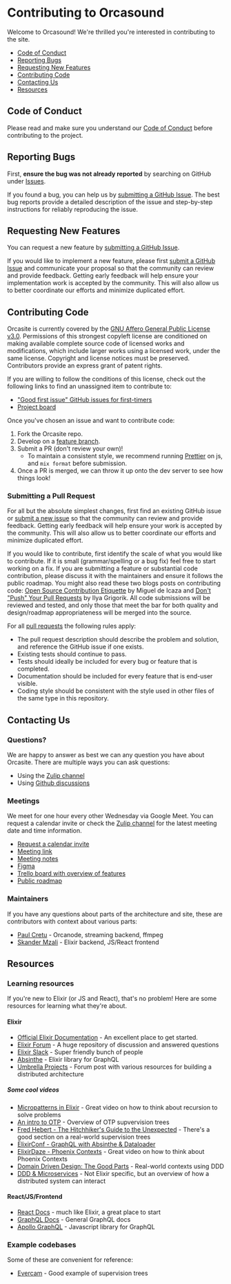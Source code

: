 # Contributing to Orcasound

Welcome to Orcasound! We're thrilled you're interested in contributing to the site.

- [Code of Conduct](#code-of-conduct)
- [Reporting Bugs](#reporting-bugs)
- [Requesting New Features](#requesting-new-features)
- [Contributing Code](#contributing-code)
- [Contacting Us](#contacting-us)
- [Resources](#resources)

## Code of Conduct

Please read and make sure you understand our [Code of Conduct](/CODE_OF_CONDUCT.md) before contributing to the project.

## Reporting Bugs

First, **ensure the bug was not already reported** by searching on GitHub under
[Issues](https://github.com/orcasound/orcasite/issues).

If you found a bug, you can help us by
[submitting a GitHub Issue](https://github.com/orcasound/orcasite/issues/new).
The best bug reports provide a detailed description of the issue and step-by-step instructions
for reliably reproducing the issue.

## Requesting New Features

You can request a new feature by [submitting a GitHub Issue](https://github.com/orcasound/orcasite/issues/new).

If you would like to implement a new feature, please first
[submit a GitHub Issue](https://github.com/orcasound/orcasite/issues/new) and
communicate your proposal so that the community can review and provide feedback. Getting
early feedback will help ensure your implementation work is accepted by the community.
This will also allow us to better coordinate our efforts and minimize duplicated effort.

## Contributing Code

Orcasite is currently covered by the [GNU Affero General Public License v3.0](https://github.com/orcasound/orcasite/blob/main/LICENSE). Permissions of this strongest copyleft license are conditioned on making available
complete source code of licensed works and modifications, which include larger works using a licensed
work, under the same license.  Copyright and license notices must be preserved.  Contributors provide
an express grant of patent rights.

If you are willing to follow the conditions of this license, check out the following links
to find an unassigned item to contribute to:

- ["Good first issue" GitHub issues for first-timers](https://github.com/orcasound/orcasite/labels/good%20first%20issue)
- [Project board](https://github.com/orgs/orcasound/projects/38/views/1)

Once you've chosen an issue and want to contribute code:

1. Fork the Orcasite repo.
2. Develop on a [feature branch](https://www.atlassian.com/git/tutorials/comparing-workflows/feature-branch-workflow).
3. Submit a PR (don't review your own)!
    - To maintain a consistent style, we recommend running [Prettier](https://github.com/prettier/prettier) on js, and `mix format` before submission.
4. Once a PR is merged, we can throw it up onto the dev server to see how things look!

### Submitting a Pull Request

For all but the absolute simplest changes, first find an existing GitHub issue or
[submit a new issue](https://github.com/orcasound/orcasite/issues/new) so that the
community can review and provide feedback. Getting early feedback will help ensure your work
is accepted by the community. This will also allow us to better coordinate our efforts and
minimize duplicated effort.

If you would like to contribute, first identify the scale of what you would like to contribute.
If it is small (grammar/spelling or a bug fix) feel free to start working on a fix. If you are
submitting a feature or substantial code contribution, please discuss it with the maintainers and
ensure it follows the public roadmap. You might also read these two blogs posts on contributing
code: [Open Source Contribution Etiquette](http://tirania.org/blog/archive/2010/Dec-31.html) by Miguel de Icaza and
[Don't "Push" Your Pull Requests](https://www.igvita.com/2011/12/19/dont-push-your-pull-requests/) by Ilya Grigorik.
All code submissions will be reviewed and tested, and only those that meet
the bar for both quality and design/roadmap appropriateness will be merged into the source.

For all [pull requests](https://github.com/orcasound/orcasite/pulls) the following rules apply:
- The pull request description should describe the problem and solution, and reference the GitHub issue if one exists.
- Existing tests should continue to pass.
- Tests should ideally be included for every bug or feature that is completed.
- Documentation should be included for every feature that is end-user visible.
- Coding style should be consistent with the style used in other files of the same type in this repository.

## Contacting Us

### Questions?

We are happy to answer as best we can any question you have about Orcasite.
There are multiple ways you can ask questions:

- Using the [Zulip channel](https://orcasound.zulipchat.com/#narrow/stream/437031-orcasite)
- Using [Github discussions](https://github.com/orcasound/orcasite/discussions)

### Meetings

We meet for one hour every other Wednesday via Google Meet.  You can request a calendar invite or check the
[Zulip channel](https://orcasound.zulipchat.com/#narrow/stream/437031-orcasite) for the latest meeting
date and time information.

- [Request a calendar invite](https://forms.gle/Tegj4x6qxWx7PSes5)
- [Meeting link](https://meet.google.com/igp-gpdr-wwu)
- [Meeting notes](https://docs.google.com/document/d/1zXngvGO5kdm24gqSTNfHleFifU6ldtbA4amGSXe5jpg/edit?tab=t.0#heading=h.qyef7i4h6hom)
- [Figma](https://www.figma.com/design/41JuvNkXJhTUob8HMsJiNC/Orcasite%3A-design-updates?node-id=882-3971)
- [Trello board with overview of features](https://trello.com/b/hRFh7Sc1/orcasite-development)
- [Public roadmap](https://trello.com/b/wBg0qhss/orcasound-roadmap)

### Maintainers

If you have any questions about parts of the architecture and site, these are contributors with context about various parts:

- [Paul Cretu](https://github.com/paulcretu) - Orcanode, streaming backend, ffmpeg
- [Skander Mzali](https://github.com/skanderm) - Elixir backend, JS/React frontend

## Resources

### Learning resources
If you're new to Elixir (or JS and React), that's no problem! Here are some resources for learning what they're about.

#### Elixir

- [Official Elixir Documentation](https://elixir-lang.org/getting-started/introduction.html) - An excellent place to get started.
- [Elixir Forum](https://elixirforum.com/) - A huge repository of discussion and answered questions
- [Elixir Slack](https://elixir-slackin.herokuapp.com/) - Super friendly bunch of people
- [Absinthe](https://hexdocs.pm/absinthe/overview.html) - Elixir library for GraphQL
- [Umbrella Projects](https://elixirforum.com/t/resources-on-how-to-build-and-structure-umbrella-projects-using-phoenix-1-3/11225) - Forum post with various resources for building a distributed architecture

##### Some cool videos

- [Micropatterns in Elixir](https://www.youtube.com/watch?v=9uvp4h7gXHg) - Great video on how to think about recursion to solve problems
- [An intro to OTP](https://www.youtube.com/watch?v=CJT8wPnmjTM) - Overview of OTP supvervision trees
- [Fred Hebert - The Hitchhiker's Guide to the Unexpected](https://www.youtube.com/watch?v=W0BR_tWZChQ) - There's a good section on a real-world supervision trees
- [ElixirConf - GraphQL with Absinthe & Dataloader](https://www.youtube.com/watch?v=m26i1L2D7Yk)
- [ElixirDaze - Phoenix Contexts](https://www.youtube.com/watch?v=l3VgbSgo71E) - Great video on how to think about Phoenix Contexts
- [Domain Driven Design: The Good Parts](https://www.youtube.com/watch?v=U6CeaA-Phqo) - Real-world contexts using DDD
- [DDD & Microservices](https://www.youtube.com/watch?v=yPvef9R3k-M) - Not Elixir specific, but an overview of how a distributed system can interact

#### React/JS/Frontend

- [React Docs](https://reactjs.org/docs/getting-started.html) - much like Elixir, a great place to start
- [GraphQL Docs](https://graphql.org/learn/) - General GraphQL docs
- [Apollo GraphQL](https://www.apollographql.com/docs/react/) - Javascript library for GraphQL

### Example codebases
Some of these are convenient for reference:

- [Evercam](https://github.com/evercam/evercam-server/) - Good example of supervision trees
